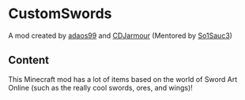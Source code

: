 # CustomSwords
A mod created by [adaos99](https://github.com/akhilk999) and [CDJarmour](https://github.com/cdjarmour)
(Mentored by [So1Sauc3](https://github.com/So1Sauc3))

## Content
This Minecraft mod has a lot of items based on the world of Sword Art Online (such as the really cool swords, ores, and wings)!
